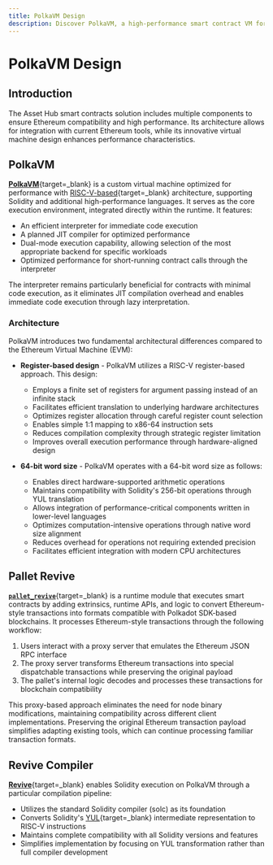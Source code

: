 ```yaml
---
title: PolkaVM Design
description: Discover PolkaVM, a high-performance smart contract VM for Polkadot, enabling Ethereum compatibility via pallet_revive, Solidity support & optimized execution.
---
```


# PolkaVM Design

## Introduction

The Asset Hub smart contracts solution includes multiple components to ensure Ethereum compatibility and high performance. Its architecture allows for integration with current Ethereum tools, while its innovative virtual machine design enhances performance characteristics.

## PolkaVM

[**PolkaVM**](https://github.com/paritytech/polkavm){target=\_blank} is a custom virtual machine optimized for performance with [RISC-V-based](https://en.wikipedia.org/wiki/RISC-V){target=\_blank} architecture, supporting Solidity and additional high-performance languages. It serves as the core execution environment, integrated directly within the runtime. It features:

- An efficient interpreter for immediate code execution
- A planned JIT compiler for optimized performance
- Dual-mode execution capability, allowing selection of the most appropriate backend for specific workloads
- Optimized performance for short-running contract calls through the interpreter

The interpreter remains particularly beneficial for contracts with minimal code execution, as it eliminates JIT compilation overhead and enables immediate code execution through lazy interpretation.

### Architecture

PolkaVM introduces two fundamental architectural differences compared to the Ethereum Virtual Machine (EVM):

- **Register-based design** - PolkaVM utilizes a RISC-V register-based approach. This design:

    - Employs a finite set of registers for argument passing instead of an infinite stack
    - Facilitates efficient translation to underlying hardware architectures
    - Optimizes register allocation through careful register count selection
    - Enables simple 1:1 mapping to x86-64 instruction sets
    - Reduces compilation complexity through strategic register limitation
    - Improves overall execution performance through hardware-aligned design

- **64-bit word size**  - PolkaVM operates with a 64-bit word size as follows:

    - Enables direct hardware-supported arithmetic operations
    - Maintains compatibility with Solidity's 256-bit operations through YUL translation
    - Allows integration of performance-critical components written in lower-level languages
    - Optimizes computation-intensive operations through native word size alignment
    - Reduces overhead for operations not requiring extended precision
    - Facilitates efficient integration with modern CPU architectures

## Pallet Revive

[**`pallet_revive`**](https://paritytech.github.io/polkadot-sdk/master/pallet_revive/index.html){target=\_blank} is a runtime module that executes smart contracts by adding extrinsics, runtime APIs, and logic to convert Ethereum-style transactions into formats compatible with Polkadot SDK-based blockchains. It processes Ethereum-style transactions through the following workflow:

1. Users interact with a proxy server that emulates the Ethereum JSON RPC interface
2. The proxy server transforms Ethereum transactions into special dispatchable transactions while preserving the original payload
3. The pallet's internal logic decodes and processes these transactions for blockchain compatibility

This proxy-based approach eliminates the need for node binary modifications, maintaining compatibility across different client implementations. Preserving the original Ethereum transaction payload simplifies adapting existing tools, which can continue processing familiar transaction formats.

## Revive Compiler

[**Revive**](https://github.com/paritytech/revive){target=\_blank} enables Solidity execution on PolkaVM through a particular compilation pipeline:

- Utilizes the standard Solidity compiler (solc) as its foundation
- Converts Solidity's [YUL](https://docs.soliditylang.org/en/latest/yul.html){target=\_blank} intermediate representation to RISC-V instructions
- Maintains complete compatibility with all Solidity versions and features
- Simplifies implementation by focusing on YUL transformation rather than full compiler development

